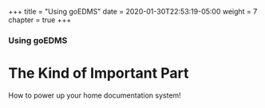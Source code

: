 +++
title = "Using goEDMS"
date = 2020-01-30T22:53:19-05:00
weight = 7
chapter = true
+++

### Using goEDMS

# The Kind of Important Part

How to power up your home documentation system!
